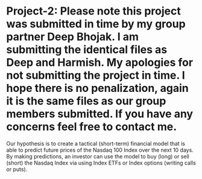 # Project-2: Please note this project was submitted in time by my group partner Deep Bhojak. I am submitting the identical files as Deep and Harmish. My apologies for not submitting the project in time. I hope there is no penalization, again it is the same files as our group members submitted. If you have any concerns feel free to contact me.

Our hypothesis is to create a tactical (short-term) financial model that is able to predict future prices of the Nasdaq 100 Index over the next 10 days.
By making predictions, an investor can use the model to buy (long) or sell (short) the Nasdaq Index via using Index ETFs or Index options (writing calls or puts).
